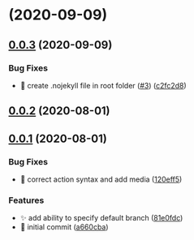 # [](https://github.com/andrewmcodes/bridgetown-gh-pages-action/compare/v0.0.3...v) (2020-09-09)



## [0.0.3](https://github.com/andrewmcodes/bridgetown-gh-pages-action/compare/v0.0.2...v0.0.3) (2020-09-09)


### Bug Fixes

* 🐛 create .nojekyll file in root folder ([#3](https://github.com/andrewmcodes/bridgetown-gh-pages-action/issues/3)) ([c2fc2d8](https://github.com/andrewmcodes/bridgetown-gh-pages-action/commit/c2fc2d8b80257aa5b37c349ddb4049177c7e0970))



## [0.0.2](https://github.com/andrewmcodes/bridgetown-gh-pages-action/compare/v0.0.1...v0.0.2) (2020-08-01)



## [0.0.1](https://github.com/andrewmcodes/bridgetown-gh-pages-action/compare/a660cbac8ebe3e9579deee0e6d949b1c3319b778...v0.0.1) (2020-08-01)


### Bug Fixes

* :bug: correct action syntax and add media ([120eff5](https://github.com/andrewmcodes/bridgetown-gh-pages-action/commit/120eff5318b9cb029973c9f7fa8c8c402d5a2fc4))


### Features

* :sparkles: add ability to specify default branch ([81e0fdc](https://github.com/andrewmcodes/bridgetown-gh-pages-action/commit/81e0fdc53037d4dd13453bcd504ec4d7ce76b5d1))
* :tada: initial commit ([a660cba](https://github.com/andrewmcodes/bridgetown-gh-pages-action/commit/a660cbac8ebe3e9579deee0e6d949b1c3319b778))



